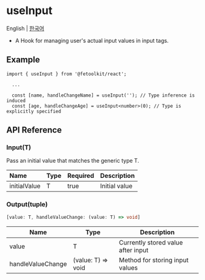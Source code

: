 # useInput

English | [한국어](../ko/hook_useinput.md)

- A Hook for managing user's actual input values in input tags.

## Example

```tsx
import { useInput } from '@fetoolkit/react';

  ...

  const [name, handleChangeName] = useInput(''); // Type inference is induced
  const [age, handleChangeAge] = useInput<number>(0); // Type is explicitly specified
```

## API Reference

### Input(T)

Pass an initial value that matches the generic type T.

| Name         | Type | Required | Description   |
| :----------- | :--- | :------- | :------------ |
| initialValue | T    | true     | Initial value |

### Output(tuple)

```typescript
[value: T, handleValueChange: (value: T) => void]
```

| Name              | Type               | Description                        |
| ----------------- | ------------------ | ---------------------------------- |
| value             | T                  | Currently stored value after input |
| handleValueChange | (value: T) => void | Method for storing input values    |
